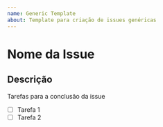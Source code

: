 ```yaml
---
name: Generic Template
about: Template para criação de issues genéricas
---
```


# Nome da Issue

## Descrição

Tarefas para a conclusão da issue

- [ ] Tarefa 1  
- [ ] Tarefa 2
